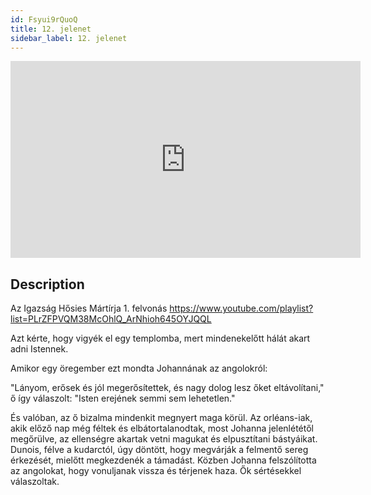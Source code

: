 ```yaml
---
id: Fsyui9rQuoQ
title: 12. jelenet
sidebar_label: 12. jelenet
---
```


<iframe
  width="560"
  height="315"
  src="https://www.youtube.com/embed/Fsyui9rQuoQ"
  title="YouTube video player"
  frameborder="0"
  allow="accelerometer; autoplay; clipboard-write; encrypted-media; gyroscope; picture-in-picture; web-share"
  referrerpolicy="strict-origin-when-cross-origin"
  allowfullscreen
></iframe>

## Description

Az Igazság Hősies Mártírja 1. felvonás
https://www.youtube.com/playlist?list=PLrZFPVQM38McOhlQ_ArNhioh645OYJQQL

Azt kérte, hogy vigyék el egy templomba, mert mindenekelőtt hálát akart adni Istennek.

Amikor egy öregember ezt mondta Johannának az angolokról:

"Lányom, erősek és jól megerősítettek, és nagy dolog lesz őket eltávolítani," ő így válaszolt: "Isten erejének semmi sem lehetetlen."

És valóban, az ő bizalma mindenkit megnyert maga körül. Az orléans-iak, akik előző nap még féltek és elbátortalanodtak, most Johanna jelenlététől megőrülve, az ellenségre akartak vetni magukat és elpusztítani bástyáikat. Dunois, félve a kudarctól, úgy döntött, hogy megvárják a felmentő sereg érkezését, mielőtt megkezdenék a támadást. Közben Johanna felszólította az angolokat, hogy vonuljanak vissza és térjenek haza. Ők sértésekkel válaszoltak.
